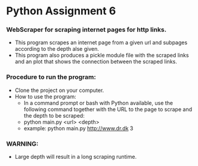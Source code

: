 # Python Assignment 6
### WebScraper for scraping internet pages for http links.

* This program scrapes an internet page from a given url and subpages according to the depth alse given. 
* This program also produces a pickle module file with the scraped links and an plot that shows the connection between the scraped links.

### Procedure to run the program:
* Clone the project on your computer.
* How to use the program:
  * In a command prompt or bash with Python available, use the following command together with the URL to the page to scrape and the depth to be scraped:
  * python main.py \<url> \<depth>
  * example: python main.py http://www.dr.dk 3
  
### WARNING:
* Large depth will result in a long scraping runtime.
  

